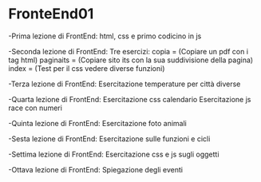 # FronteEnd01

-Prima lezione di FrontEnd:
html, css e primo codicino in js

-Seconda lezione di FrontEnd:
Tre esercizi:
copia = (Copiare un pdf con i tag html)
paginaits = (Copiare sito its con la sua suddivisione della pagina)
index = (Test per il css vedere diverse funzioni)

-Terza lezione di FrontEnd:
Esercitazione temperature per città diverse

-Quarta lezione di FrontEnd:
Esercitazione css calendario
Esercitazione js race con numeri

-Quinta lezione di FrontEnd:
Esercitazione foto animali
<img> <picture>

-Sesta lezione di FrontEnd:
Esercitazione sulle funzioni e cicli

-Settima lezione di FrontEnd:
Esercitazione css e js sugli oggetti

-Ottava lezione di FrontEnd:
Spiegazione degli eventi

